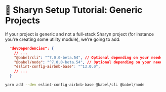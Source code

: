 # 🌹 Sharyn Setup Tutorial: Generic Projects

If your project is generic and not a full-stack Sharyn project (for instance you're creating some utility module), we're going to add:

```json
  "devDependencies": {
    // ...
    "@babel/cli": "^7.0.0-beta.54", // Optional depending on your needs
    "@babel/node": "^7.0.0-beta.54", // Optional depending on your needs
    "eslint-config-airbnb-base": "^13.0.0",
    // ...
  }
```

```bash
yarn add --dev eslint-config-airbnb-base @babel/cli @babel/node
```
